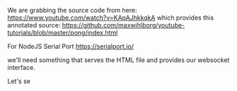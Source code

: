We are grabbing the source code from here:
https://www.youtube.com/watch?v=KApAJhkkqkA
which provides this annotated source:
https://github.com/maxwihlborg/youtube-tutorials/blob/master/pong/index.html

For NodeJS Serial Port
https://serialport.io/

we'll need something that serves the HTML file and provides our websocket interface.

Let's se

